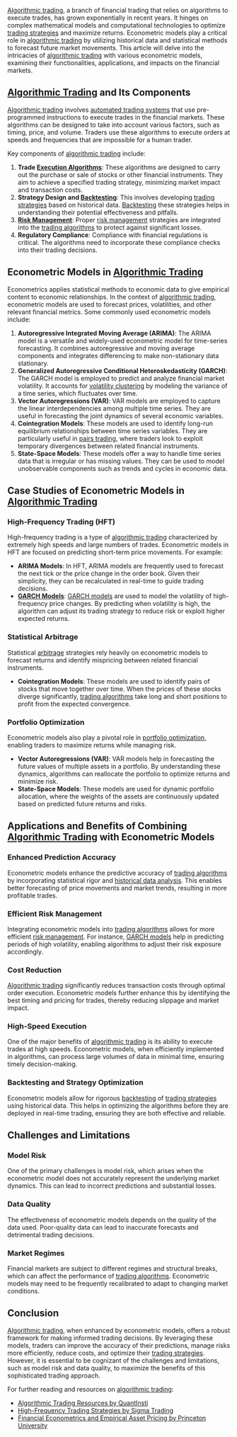 [Algorithmic trading](../a/algorithmic_trading.md), a branch of financial trading that relies on algorithms to execute trades, has grown exponentially in recent years. It hinges on complex mathematical models and computational technologies to optimize [trading strategies](../t/trading_strategies.md) and maximize returns. Econometric models play a critical role in [algorithmic trading](../a/algorithmic_trading.md) by utilizing historical data and statistical methods to forecast future market movements. This article will delve into the intricacies of [algorithmic trading](../a/algorithmic_trading.md) with various econometric models, examining their functionalities, applications, and impacts on the financial markets.

[Algorithmic Trading](../a/algorithmic_trading.md) and Its Components
---------------------------------------
[Algorithmic trading](../a/algorithmic_trading.md) involves [automated trading systems](../a/automated_trading_systems.md) that use pre-programmed instructions to execute trades in the financial markets. These algorithms can be designed to take into account various factors, such as timing, price, and volume. Traders use these algorithms to execute orders at speeds and frequencies that are impossible for a human trader.

Key components of [algorithmic trading](../a/algorithmic_trading.md) include:

1. **Trade [Execution Algorithms](../e/execution_algorithms.md)**: These algorithms are designed to carry out the purchase or sale of stocks or other financial instruments. They aim to achieve a specified trading strategy, minimizing market impact and transaction costs.
2. **Strategy Design and [Backtesting](../b/backtesting.md)**: This involves developing [trading strategies](../t/trading_strategies.md) based on historical data. [Backtesting](../b/backtesting.md) these strategies helps in understanding their potential effectiveness and pitfalls.
3. **[Risk Management](../r/risk_management.md)**: Proper [risk management](../r/risk_management.md) strategies are integrated into the [trading algorithms](../t/trading_algorithms.md) to protect against significant losses.
4. **Regulatory Compliance**: Compliance with financial regulations is critical. The algorithms need to incorporate these compliance checks into their trading decisions.

Econometric Models in [Algorithmic Trading](../a/algorithmic_trading.md)
------------------------------------------
Econometrics applies statistical methods to economic data to give empirical content to economic relationships. In the context of [algorithmic trading](../a/algorithmic_trading.md), econometric models are used to forecast prices, volatilities, and other relevant financial metrics. Some commonly used econometric models include:

1. **Autoregressive Integrated Moving Average (ARIMA)**: The ARIMA model is a versatile and widely-used econometric model for time-series forecasting. It combines autoregressive and moving average components and integrates differencing to make non-stationary data stationary.
2. **Generalized Autoregressive Conditional Heteroskedasticity (GARCH)**: The GARCH model is employed to predict and analyze financial market volatility. It accounts for [volatility clustering](../v/volatility_clustering.md) by modeling the variance of a time series, which fluctuates over time.
3. **Vector Autoregressions (VAR)**: VAR models are employed to capture the linear interdependencies among multiple time series. They are useful in forecasting the joint dynamics of several economic variables.
4. **Cointegration Models**: These models are used to identify long-run equilibrium relationships between time series variables. They are particularly useful in [pairs trading](../p/pairs_trading.md), where traders look to exploit temporary divergences between related financial instruments.
5. **State-Space Models**: These models offer a way to handle time series data that is irregular or has missing values. They can be used to model unobservable components such as trends and cycles in economic data.

Case Studies of Econometric Models in [Algorithmic Trading](../a/algorithmic_trading.md)
----------------------------------------------------------
### High-Frequency Trading (HFT)

High-frequency trading is a type of [algorithmic trading](../a/algorithmic_trading.md) characterized by extremely high speeds and large numbers of trades. Econometric models in HFT are focused on predicting short-term price movements. For example:

- **ARIMA Models**: In HFT, ARIMA models are frequently used to forecast the next tick or the price change in the order book. Given their simplicity, they can be recalculated in real-time to guide trading decisions.
- **[GARCH Models](../g/garch_models.md)**: [GARCH models](../g/garch_models.md) are used to model the volatility of high-frequency price changes. By predicting when volatility is high, the algorithm can adjust its trading strategy to reduce risk or exploit higher expected returns.

### Statistical Arbitrage

Statistical [arbitrage](../a/arbitrage.md) strategies rely heavily on econometric models to forecast returns and identify mispricing between related financial instruments.

- **Cointegration Models**: These models are used to identify pairs of stocks that move together over time. When the prices of these stocks diverge significantly, [trading algorithms](../t/trading_algorithms.md) take long and short positions to profit from the expected convergence.

### Portfolio Optimization

Econometric models also play a pivotal role in [portfolio optimization](../p/portfolio_optimization.md), enabling traders to maximize returns while managing risk.

- **Vector Autoregressions (VAR)**: VAR models help in forecasting the future values of multiple assets in a portfolio. By understanding these dynamics, algorithms can reallocate the portfolio to optimize returns and minimize risk.
- **State-Space Models**: These models are used for dynamic portfolio allocation, where the weights of the assets are continuously updated based on predicted future returns and risks.

Applications and Benefits of Combining [Algorithmic Trading](../a/algorithmic_trading.md) with Econometric Models
-----------------------------------------------------------------------------------
### Enhanced Prediction Accuracy

Econometric models enhance the predictive accuracy of [trading algorithms](../t/trading_algorithms.md) by incorporating statistical rigor and [historical data analysis](../h/historical_data_analysis.md). This enables better forecasting of price movements and market trends, resulting in more profitable trades.

### Efficient Risk Management

Integrating econometric models into [trading algorithms](../t/trading_algorithms.md) allows for more efficient [risk management](../r/risk_management.md). For instance, [GARCH models](../g/garch_models.md) help in predicting periods of high volatility, enabling algorithms to adjust their risk exposure accordingly.

### Cost Reduction

[Algorithmic trading](../a/algorithmic_trading.md) significantly reduces transaction costs through optimal order execution. Econometric models further enhance this by identifying the best timing and pricing for trades, thereby reducing slippage and market impact.

### High-Speed Execution

One of the major benefits of [algorithmic trading](../a/algorithmic_trading.md) is its ability to execute trades at high speeds. Econometric models, when efficiently implemented in algorithms, can process large volumes of data in minimal time, ensuring timely decision-making.

### Backtesting and Strategy Optimization

Econometric models allow for rigorous [backtesting](../b/backtesting.md) of [trading strategies](../t/trading_strategies.md) using historical data. This helps in optimizing the algorithms before they are deployed in real-time trading, ensuring they are both effective and reliable.

Challenges and Limitations
---------------------------
### Model Risk

One of the primary challenges is model risk, which arises when the econometric model does not accurately represent the underlying market dynamics. This can lead to incorrect predictions and substantial losses.

### Data Quality

The effectiveness of econometric models depends on the quality of the data used. Poor-quality data can lead to inaccurate forecasts and detrimental trading decisions.

### Market Regimes

Financial markets are subject to different regimes and structural breaks, which can affect the performance of [trading algorithms](../t/trading_algorithms.md). Econometric models may need to be frequently recalibrated to adapt to changing market conditions.

Conclusion
-----------
[Algorithmic trading](../a/algorithmic_trading.md), when enhanced by econometric models, offers a robust framework for making informed trading decisions. By leveraging these models, traders can improve the accuracy of their predictions, manage risks more efficiently, reduce costs, and optimize their [trading strategies](../t/trading_strategies.md). However, it is essential to be cognizant of the challenges and limitations, such as model risk and data quality, to maximize the benefits of this sophisticated trading approach.

For further reading and resources on [algorithmic trading](../a/algorithmic_trading.md):
- [Algorithmic Trading Resources by QuantInsti](https://www.quantinsti.com/)
- [High-Frequency Trading Strategies by Sigma Trading](https://www.sigmastocktrading.com/high-frequency-trading-strategy/)
- [Financial Econometrics and Empirical Asset Pricing by Princeton University](https://pu.edu/financial-econometrics)